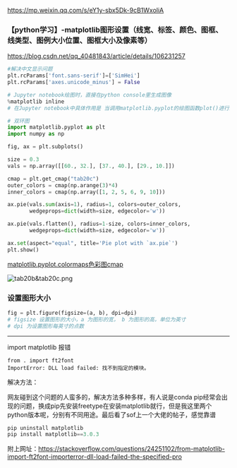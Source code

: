 https://mp.weixin.qq.com/s/eY1y-sbx5Dk-9cB1WxoliA

### 【python学习】-matplotlib图形设置（线宽、标签、颜色、图框、线类型、图例大小位置、图框大小及像素等）

https://blog.csdn.net/qq_40481843/article/details/106231257

```python 3
#解决中文显示问题
plt.rcParams['font.sans-serif']=['SimHei']
plt.rcParams['axes.unicode_minus'] = False

# Jupyter notebook绘图时，直接在python console里生成图像
%matplotlib inline
# 在Jupyter notebook中具体作用是 当调用matplotlib.pyplot的绘图函数plot()进行绘图的时候，或者生成一个figure画布的时候，可以直接在python console里面生成图像

# 双环图
import matplotlib.pyplot as plt
import numpy as np

fig, ax = plt.subplots()

size = 0.3
vals = np.array([[60., 32.], [37., 40.], [29., 10.]])

cmap = plt.get_cmap("tab20c")
outer_colors = cmap(np.arange(3)*4)
inner_colors = cmap(np.array([1, 2, 5, 6, 9, 10]))

ax.pie(vals.sum(axis=1), radius=1, colors=outer_colors,
       wedgeprops=dict(width=size, edgecolor='w'))

ax.pie(vals.flatten(), radius=1-size, colors=inner_colors,
       wedgeprops=dict(width=size, edgecolor='w'))

ax.set(aspect="equal", title='Pie plot with `ax.pie`')
plt.show()
```

[matplotlib.pyplot.colormaps色彩图cmap](https://matplotlib.org/tutorials/colors/colormaps.html#sphx-glr-tutorials-colors-colormaps-py)

![tab20b&tab20c.png](D:\MyDocuments\Typora\01-python\Matplotlib/tab20b&tab20c.png)

### 设置图形大小
```python
fig = plt.figure(figsize=(a, b), dpi=dpi)
# figsize 设置图形的大小，a 为图形的宽， b 为图形的高，单位为英寸
# dpi 为设置图形每英寸的点数
```

---------------

import matplotlib 报错

```
from . import ft2font
ImportError: DLL load failed: 找不到指定的模块。
```

解决方法：

网友碰到这个问题的人蛮多的，解决方法多种多样，有人说是conda pip经常会出现的问题，换成pip先安装freetype在安装matplotlib就行，但是我这里两个python版本呢，分别有不同用途。最后看了sof上一个大佬的帖子，感觉靠谱

```python
pip uninstall matplotlib
pip install matplotlib==3.0.3
```

附上网址：https://stackoverflow.com/questions/24251102/from-matplotlib-import-ft2font-importerror-dll-load-failed-the-specified-pro

